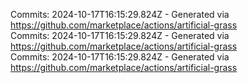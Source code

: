 Commits: 2024-10-17T16:15:29.824Z - Generated via https://github.com/marketplace/actions/artificial-grass
<br>
Commits: 2024-10-17T16:15:29.824Z - Generated via https://github.com/marketplace/actions/artificial-grass
<br>
Commits: 2024-10-17T16:15:29.824Z - Generated via https://github.com/marketplace/actions/artificial-grass
<br>
